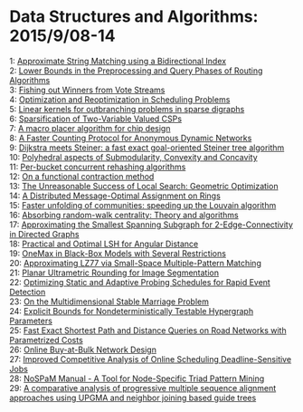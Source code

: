 # Data Structures and Algorithms: 2015/9/08-14  
1: [Approximate String Matching using a Bidirectional Index](https://doi.org/10.48550/arXiv.1310.1440)  
2: [Lower Bounds in the Preprocessing and Query Phases of Routing Algorithms](https://doi.org/10.48550/arXiv.1501.04262)  
3: [Fishing out Winners from Vote Streams](https://doi.org/10.48550/arXiv.1508.04522)  
4: [Optimization and Reoptimization in Scheduling Problems](https://doi.org/10.48550/arXiv.1509.01630)  
5: [Linear kernels for outbranching problems in sparse digraphs](https://doi.org/10.48550/arXiv.1509.01675)  
6: [Sparsification of Two-Variable Valued CSPs](https://doi.org/10.48550/arXiv.1509.01844)  
7: [A macro placer algorithm for chip design](https://doi.org/10.48550/arXiv.1509.01867)  
8: [A Faster Counting Protocol for Anonymous Dynamic Networks](https://doi.org/10.48550/arXiv.1509.02140)  
9: [Dijkstra meets Steiner: a fast exact goal-oriented Steiner tree  algorithm](https://doi.org/10.48550/arXiv.1406.0492)  
10: [Polyhedral aspects of Submodularity, Convexity and Concavity](https://doi.org/10.48550/arXiv.1506.07329)  
11: [Per-bucket concurrent rehashing algorithms](https://doi.org/10.48550/arXiv.1509.02235)  
12: [On a functional contraction method](https://doi.org/10.48550/arXiv.1202.1370)  
13: [The Unreasonable Success of Local Search: Geometric Optimization](https://doi.org/10.48550/arXiv.1410.0553)  
14: [A Distributed Message-Optimal Assignment on Rings](https://doi.org/10.48550/arXiv.1502.02427)  
15: [Faster unfolding of communities: speeding up the Louvain algorithm](https://doi.org/10.48550/arXiv.1503.01322)  
16: [Absorbing random-walk centrality: Theory and algorithms](https://doi.org/10.48550/arXiv.1509.02533)  
17: [Approximating the Smallest Spanning Subgraph for 2-Edge-Connectivity in  Directed Graphs](https://doi.org/10.48550/arXiv.1509.02841)  
18: [Practical and Optimal LSH for Angular Distance](https://doi.org/10.48550/arXiv.1509.02897)  
19: [OneMax in Black-Box Models with Several Restrictions](https://doi.org/10.48550/arXiv.1504.02644)  
20: [Approximating LZ77 via Small-Space Multiple-Pattern Matching](https://doi.org/10.48550/arXiv.1504.06647)  
21: [Planar Ultrametric Rounding for Image Segmentation](https://doi.org/10.48550/arXiv.1507.02407)  
22: [Optimizing Static and Adaptive Probing Schedules for Rapid Event  Detection](https://doi.org/10.48550/arXiv.1509.02487)  
23: [On the Multidimensional Stable Marriage Problem](https://doi.org/10.48550/arXiv.1509.02972)  
24: [Explicit Bounds for Nondeterministically Testable Hypergraph Parameters](https://doi.org/10.48550/arXiv.1509.03046)  
25: [Fast Exact Shortest Path and Distance Queries on Road Networks with  Parametrized Costs](https://doi.org/10.48550/arXiv.1509.03165)  
26: [Online Buy-at-Bulk Network Design](https://doi.org/10.48550/arXiv.1509.03212)  
27: [Improved Competitive Analysis of Online Scheduling Deadline-Sensitive  Jobs](https://doi.org/10.48550/arXiv.1506.09208)  
28: [NoSPaM Manual - A Tool for Node-Specific Triad Pattern Mining](https://doi.org/10.48550/arXiv.1509.03503)  
29: [A comparative analysis of progressive multiple sequence alignment  approaches using UPGMA and neighbor joining based guide trees](https://doi.org/10.48550/arXiv.1509.03530)  